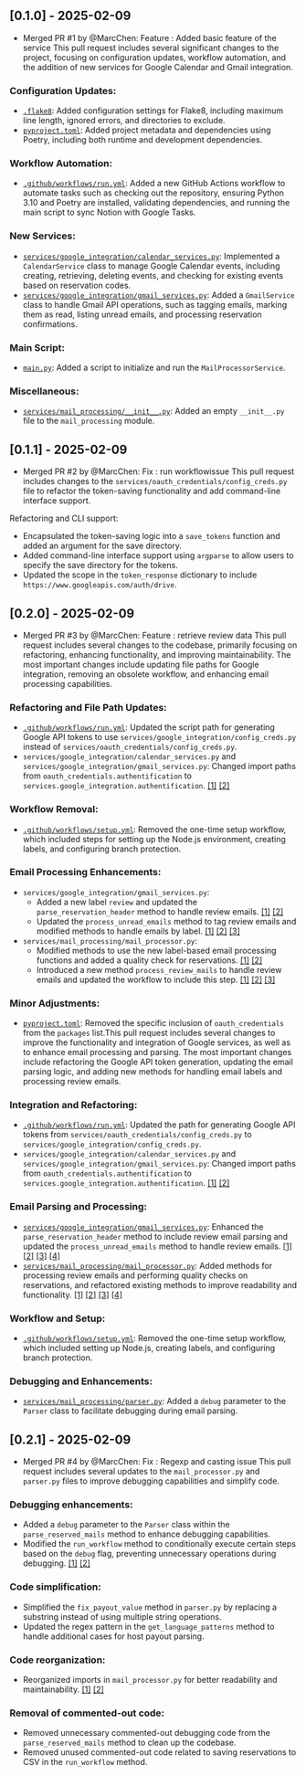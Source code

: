 ## [0.1.0] - 2025-02-09
- Merged PR #1 by @MarcChen: Feature : Added basic feature of the service 
This pull request includes several significant changes to the project, focusing on configuration updates, workflow automation, and the addition of new services for Google Calendar and Gmail integration.

### Configuration Updates:
* [`.flake8`](diffhunk://#diff-6951dbb399883798a226c1fb496fdb4183b1ab48865e75eddecf6ceb6cf46442R1-R11): Added configuration settings for Flake8, including maximum line length, ignored errors, and directories to exclude.
* [`pyproject.toml`](diffhunk://#diff-50c86b7ed8ac2cf95bd48334961bf0530cdc77b5a56f852c5c61b89d735fd711R1-R33): Added project metadata and dependencies using Poetry, including both runtime and development dependencies.

### Workflow Automation:
* [`.github/workflows/run.yml`](diffhunk://#diff-a3ddd7238fc6e36daeb0ef76e93fe15cc87824bd3299888075210c5ca6a474d3R1-R108): Added a new GitHub Actions workflow to automate tasks such as checking out the repository, ensuring Python 3.10 and Poetry are installed, validating dependencies, and running the main script to sync Notion with Google Tasks.

### New Services:
* [`services/google_integration/calendar_services.py`](diffhunk://#diff-c7f9db28c79275a0e196974bd022be6e4429bb6f5559ff021e643c0425d9df51R1-R199): Implemented a `CalendarService` class to manage Google Calendar events, including creating, retrieving, deleting events, and checking for existing events based on reservation codes.
* [`services/google_integration/gmail_services.py`](diffhunk://#diff-56e00a66c727615e2c7dc860090ab5b71b5e798314479f5137c9686478422c46R1-R244): Added a `GmailService` class to handle Gmail API operations, such as tagging emails, marking them as read, listing unread emails, and processing reservation confirmations.

### Main Script:
* [`main.py`](diffhunk://#diff-b10564ab7d2c520cdd0243874879fb0a782862c3c902ab535faabe57d5a505e1R1-R5): Added a script to initialize and run the `MailProcessorService`.

### Miscellaneous:
* [`services/mail_processing/__init__.py`](diffhunk://#diff-065145409c352805812a26bcd8495b7fa58f65f22fd0690a64df96841b68b3b5R1-R2): Added an empty `__init__.py` file to the `mail_processing` module.

## [0.1.1] - 2025-02-09
- Merged PR #2 by @MarcChen: Fix : run workflowissue
This pull request includes changes to the `services/oauth_credentials/config_creds.py` file to refactor the token-saving functionality and add command-line interface support.

Refactoring and CLI support:

* Encapsulated the token-saving logic into a `save_tokens` function and added an argument for the save directory.
* Added command-line interface support using `argparse` to allow users to specify the save directory for the tokens.
* Updated the scope in the `token_response` dictionary to include `https://www.googleapis.com/auth/drive`.

## [0.2.0] - 2025-02-09
- Merged PR #3 by @MarcChen: Feature : retrieve review data
This pull request includes several changes to the codebase, primarily focusing on refactoring, enhancing functionality, and improving maintainability. The most important changes include updating file paths for Google integration, removing an obsolete workflow, and enhancing email processing capabilities.

### Refactoring and File Path Updates:
* [`.github/workflows/run.yml`](diffhunk://#diff-a3ddd7238fc6e36daeb0ef76e93fe15cc87824bd3299888075210c5ca6a474d3L96-R96): Updated the script path for generating Google API tokens to use `services/google_integration/config_creds.py` instead of `services/oauth_credentials/config_creds.py`.
* `services/google_integration/calendar_services.py` and `services/google_integration/gmail_services.py`: Changed import paths from `oauth_credentials.authentification` to `services.google_integration.authentification`. [[1]](diffhunk://#diff-c7f9db28c79275a0e196974bd022be6e4429bb6f5559ff021e643c0425d9df51L10-R10) [[2]](diffhunk://#diff-56e00a66c727615e2c7dc860090ab5b71b5e798314479f5137c9686478422c46L10-R11)

### Workflow Removal:
* [`.github/workflows/setup.yml`](diffhunk://#diff-21b2bb33643eb2ddec63535b53d81e3dbf12907d4ead032a90327495ff3e7641L1-L65): Removed the one-time setup workflow, which included steps for setting up the Node.js environment, creating labels, and configuring branch protection.

### Email Processing Enhancements:
* `services/google_integration/gmail_services.py`: 
  - Added a new label `review` and updated the `parse_reservation_header` method to handle review emails. [[1]](diffhunk://#diff-56e00a66c727615e2c7dc860090ab5b71b5e798314479f5137c9686478422c46R38) [[2]](diffhunk://#diff-56e00a66c727615e2c7dc860090ab5b71b5e798314479f5137c9686478422c46L183-R213)
  - Updated the `process_unread_emails` method to tag review emails and modified methods to handle emails by label. [[1]](diffhunk://#diff-56e00a66c727615e2c7dc860090ab5b71b5e798314479f5137c9686478422c46L207-R226) [[2]](diffhunk://#diff-56e00a66c727615e2c7dc860090ab5b71b5e798314479f5137c9686478422c46R236-R243) [[3]](diffhunk://#diff-56e00a66c727615e2c7dc860090ab5b71b5e798314479f5137c9686478422c46L229-R271)
* `services/mail_processing/mail_processor.py`: 
  - Modified methods to use the new label-based email processing functions and added a quality check for reservations. [[1]](diffhunk://#diff-461eeb680ac665674f514f3bf1a1bc583a620a9ac28854f873df69120275984eR14-R41) [[2]](diffhunk://#diff-461eeb680ac665674f514f3bf1a1bc583a620a9ac28854f873df69120275984eR90-R137)
  - Introduced a new method `process_review_mails` to handle review emails and updated the workflow to include this step. [[1]](diffhunk://#diff-461eeb680ac665674f514f3bf1a1bc583a620a9ac28854f873df69120275984eR171) [[2]](diffhunk://#diff-461eeb680ac665674f514f3bf1a1bc583a620a9ac28854f873df69120275984eL152-L182) [[3]](diffhunk://#diff-461eeb680ac665674f514f3bf1a1bc583a620a9ac28854f873df69120275984eL198-R252)

### Minor Adjustments:
* [`pyproject.toml`](diffhunk://#diff-50c86b7ed8ac2cf95bd48334961bf0530cdc77b5a56f852c5c61b89d735fd711L7): Removed the specific inclusion of `oauth_credentials` from the `packages` list.This pull request includes several changes to improve the functionality and integration of Google services, as well as to enhance email processing and parsing. The most important changes include refactoring the Google API token generation, updating the email parsing logic, and adding new methods for handling email labels and processing review emails.

### Integration and Refactoring:

* [`.github/workflows/run.yml`](diffhunk://#diff-a3ddd7238fc6e36daeb0ef76e93fe15cc87824bd3299888075210c5ca6a474d3L96-R96): Updated the path for generating Google API tokens from `services/oauth_credentials/config_creds.py` to `services/google_integration/config_creds.py`.
* `services/google_integration/calendar_services.py` and `services/google_integration/gmail_services.py`: Changed import paths from `oauth_credentials.authentification` to `services.google_integration.authentification`. [[1]](diffhunk://#diff-c7f9db28c79275a0e196974bd022be6e4429bb6f5559ff021e643c0425d9df51L10-R10) [[2]](diffhunk://#diff-56e00a66c727615e2c7dc860090ab5b71b5e798314479f5137c9686478422c46L10-R11)

### Email Parsing and Processing:

* [`services/google_integration/gmail_services.py`](diffhunk://#diff-56e00a66c727615e2c7dc860090ab5b71b5e798314479f5137c9686478422c46L183-R213): Enhanced the `parse_reservation_header` method to include review email parsing and updated the `process_unread_emails` method to handle review emails. [[1]](diffhunk://#diff-56e00a66c727615e2c7dc860090ab5b71b5e798314479f5137c9686478422c46L183-R213) [[2]](diffhunk://#diff-56e00a66c727615e2c7dc860090ab5b71b5e798314479f5137c9686478422c46L207-R226) [[3]](diffhunk://#diff-56e00a66c727615e2c7dc860090ab5b71b5e798314479f5137c9686478422c46R236-R243) [[4]](diffhunk://#diff-56e00a66c727615e2c7dc860090ab5b71b5e798314479f5137c9686478422c46L229-R271)
* [`services/mail_processing/mail_processor.py`](diffhunk://#diff-461eeb680ac665674f514f3bf1a1bc583a620a9ac28854f873df69120275984eR90-R137): Added methods for processing review emails and performing quality checks on reservations, and refactored existing methods to improve readability and functionality. [[1]](diffhunk://#diff-461eeb680ac665674f514f3bf1a1bc583a620a9ac28854f873df69120275984eR90-R137) [[2]](diffhunk://#diff-461eeb680ac665674f514f3bf1a1bc583a620a9ac28854f873df69120275984eR171) [[3]](diffhunk://#diff-461eeb680ac665674f514f3bf1a1bc583a620a9ac28854f873df69120275984eL152-L182) [[4]](diffhunk://#diff-461eeb680ac665674f514f3bf1a1bc583a620a9ac28854f873df69120275984eL198-R252)

### Workflow and Setup:

* [`.github/workflows/setup.yml`](diffhunk://#diff-21b2bb33643eb2ddec63535b53d81e3dbf12907d4ead032a90327495ff3e7641L1-L65): Removed the one-time setup workflow, which included setting up Node.js, creating labels, and configuring branch protection.

### Debugging and Enhancements:

* [`services/mail_processing/parser.py`](diffhunk://#diff-c08f5a1148c23251f9e5c8ac593a309758f3f8427c1119499d05f5f3c3a38949L13-R20): Added a `debug` parameter to the `Parser` class to facilitate debugging during email parsing.

## [0.2.1] - 2025-02-09
- Merged PR #4 by @MarcChen: Fix : Regexp and casting issue 
This pull request includes several updates to the `mail_processor.py` and `parser.py` files to improve debugging capabilities and simplify code.

### Debugging enhancements:

* Added a `debug` parameter to the `Parser` class within the `parse_reserved_mails` method to enhance debugging capabilities.
* Modified the `run_workflow` method to conditionally execute certain steps based on the `debug` flag, preventing unnecessary operations during debugging. [[1]](diffhunk://#diff-461eeb680ac665674f514f3bf1a1bc583a620a9ac28854f873df69120275984eL231-R223) [[2]](diffhunk://#diff-461eeb680ac665674f514f3bf1a1bc583a620a9ac28854f873df69120275984eL247-L270)

### Code simplification:

* Simplified the `fix_payout_value` method in `parser.py` by replacing a substring instead of using multiple string operations.
* Updated the regex pattern in the `get_language_patterns` method to handle additional cases for host payout parsing.

### Code reorganization:

* Reorganized imports in `mail_processor.py` for better readability and maintainability. [[1]](diffhunk://#diff-461eeb680ac665674f514f3bf1a1bc583a620a9ac28854f873df69120275984eL1) [[2]](diffhunk://#diff-461eeb680ac665674f514f3bf1a1bc583a620a9ac28854f873df69120275984eR9-R10)

### Removal of commented-out code:

* Removed unnecessary commented-out debugging code from the `parse_reserved_mails` method to clean up the codebase.
* Removed unused commented-out code related to saving reservations to CSV in the `run_workflow` method.

